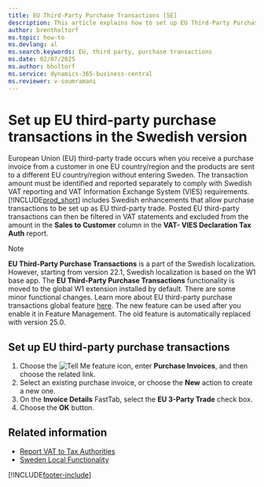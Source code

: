 ```yaml
---
title: EU Third-Party Purchase Transactions [SE]
description: This article explains how to set up EU Third-Party Purchase Transactions with the Swedish version of Business Central.
author: brentholtorf
ms.topic: how-to
ms.devlang: al
ms.search.keywords: EU, third party, purchase transactions
ms.date: 02/07/2025
ms.author: bholtorf
ms.service: dynamics-365-business-central
ms.reviewer: v-soumramani
---
```

# Set up EU third-party purchase transactions in the Swedish version

European Union (EU) third-party trade occurs when you receive a purchase invoice from a customer in one EU country/region and the products are sent to a different EU country/region without entering Sweden. The transaction amount must be identified and reported separately to comply with Swedish VAT reporting and VAT Information Exchange System (VIES) requirements. [!INCLUDE[prod_short](../../includes/prod_short.md)] includes Swedish enhancements that allow purchase transactions to be set up as EU third-party trade. Posted EU third-party transactions can then be filtered in VAT statements and excluded from the amount in the **Sales to Customer** column in the **VAT- VIES Declaration Tax Auth** report.  

> [!NOTE]
> **EU Third-Party Purchase Transactions** is a part of the Swedish localization. However, starting from version 22.1, Swedish localization is based on the W1 base app. The **EU Third-Party Purchase Transactions** functionality is moved to the global W1 extension installed by default. There are some minor functional changes. Learn more about EU third-party purchase transactions global feature [here](../../finance-how-to-eu3party-trade-purchase.md). The new feature can be used after you enable it in Feature Management. The old feature is automatically replaced with version 25.0.  

## Set up EU third-party purchase transactions  

1. Choose the ![Tell Me feature](../../media/ui-search/search_small.png "Tell me what you want to do") icon, enter **Purchase Invoices**, and then choose the related link.  
1. Select an existing purchase invoice, or choose the **New** action to create a new one.  
1. On the **Invoice Details** FastTab, select the **EU 3-Party Trade** check box.  
1. Choose the **OK** button.  

## Related information

- [Report VAT to Tax Authorities](../../finance-how-report-vat.md)   
- [Sweden Local Functionality](sweden-local-functionality.md)

[!INCLUDE[footer-include](../../includes/footer-banner.md)]
